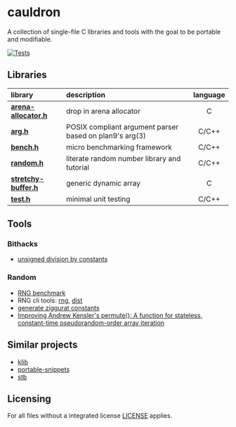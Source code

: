 # cauldron

A collection of single-file C libraries and tools with the goal to be portable and modifiable.

[![Tests](https://github.com/camel-cdr/cauldron/workflows/Tests/badge.svg)](https://github.com/camel-cdr/cauldron/actions?workflow=Tests)


## Libraries

 library                                             | description                                             | language
:-------                                             |:-----------                                             |:--------:
 **[arena-allocator.h](cauldron/arena-allocator.h)** | drop in arena allocator                                 | C
 **[arg.h](cauldron/arg.h)**                         | POSIX compliant argument parser based on plan9's arg(3) | C/C++
 **[bench.h](cauldron/bench.h)**                     | micro benchmarking framework                            | C/C++
 **[random.h](cauldron/random.h)**                   | literate random number library and tutorial             | C/C++
 **[stretchy-buffer.h](cauldron/stretchy-buffer.h)** | generic dynamic array                                   | C
 **[test.h](cauldron/test.h)**                       | minimal unit testing                                    | C/C++

## Tools

### Bithacks
* [unsigned division by constants](tools/bithacks/unsigned-division-by-constant.c)

### Random
* [RNG benchmark](tools/random/bench.c)
* RNG cli tools: [rng](tools/random/rng.c), [dist](tools/random/dist.c)
* [generate ziggurat constants](tools/random/ziggurat-constants.c)
* [Improving Andrew Kensler's permute(): A function for stateless, constant-time pseudorandom-order array iteration](tools/random/permute)

## Similar projects
* [klib](https://github.com/attractivechaos/klib)
* [portable-snippets](https://github.com/nemequ/portable-snippets)
* [stb](https://github.com/nothings/stb)

## Licensing
For all files without a integrated license [LICENSE](LICENSE) applies.
